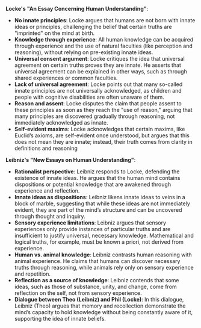 **Locke's "An Essay Concerning Human Understanding"**:
- **No innate principles**: Locke argues that humans are not born with innate ideas or principles, challenging the belief that certain truths are "imprinted" on the mind at birth.
- **Knowledge through experience**: All human knowledge can be acquired through experience and the use of natural faculties (like perception and reasoning), without relying on pre-existing innate ideas.
- **Universal consent argument**: Locke critiques the idea that universal agreement on certain truths proves they are innate. He asserts that universal agreement can be explained in other ways, such as through shared experiences or common faculties.
- **Lack of universal agreement**: Locke points out that many so-called innate principles are not universally acknowledged, as children and people with cognitive disabilities are often unaware of them.
- **Reason and assent**: Locke disputes the claim that people assent to these principles as soon as they reach the "use of reason," arguing that many principles are discovered gradually through reasoning, not immediately acknowledged as innate.
- **Self-evident maxims**: Locke acknowledges that certain maxims, like Euclid’s axioms, are self-evident once understood, but argues that this does not mean they are innate; instead, their truth comes from clarity in definitions and reasoning

**Leibniz's "New Essays on Human Understanding"**:
- **Rationalist perspective**: Leibniz responds to Locke, defending the existence of innate ideas. He argues that the human mind contains dispositions or potential knowledge that are awakened through experience and reflection.
- **Innate ideas as dispositions**: Leibniz likens innate ideas to veins in a block of marble, suggesting that while these ideas are not immediately evident, they are part of the mind’s structure and can be uncovered through thought and inquiry.
- **Sensory experience limitations**: Leibniz argues that sensory experiences only provide instances of particular truths and are insufficient to justify universal, necessary knowledge. Mathematical and logical truths, for example, must be known a priori, not derived from experience.
- **Human vs. animal knowledge**: Leibniz contrasts human reasoning with animal experience. He claims that humans can discover necessary truths through reasoning, while animals rely only on sensory experience and repetition.
- **Reflection as a source of knowledge**: Leibniz contends that some ideas, such as those of substance, unity, and change, come from reflection on the self, not from sensory experience.
- **Dialogue between Theo (Leibniz) and Phil (Locke)**: In this dialogue, Leibniz (Theo) argues that memory and recollection demonstrate the mind’s capacity to hold knowledge without being constantly aware of it, supporting the idea of innate beliefs.